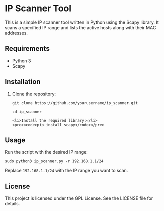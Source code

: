 <!DOCTYPE html>
<html lang="en">
<head>
    <meta charset="UTF-8">
    <meta name="viewport" content="width=device-width, initial-scale=1.0">
    



    
</head>
<body>

<h1>IP Scanner Tool</h1>

<p>This is a simple IP scanner tool written in Python using the Scapy library. It scans a specified IP range and lists the active hosts along with their MAC addresses.</p>

<h2>Requirements</h2>
<ul>
    <li>Python 3</li>
    <li>Scapy</li>
</ul>

<h2>Installation</h2>
<ol>
    <li>Clone the repository:</li>
    <pre><code>git clone https://github.com/yourusername/ip_scanner.git</code></pre>
    <pre><code>cd ip_scanner</code></pre>

    <li>Install the required library:</li>
    <pre><code>pip install scapy</code></pre>
</ol>

<h2>Usage</h2>
<p>Run the script with the desired IP range:</p>
<pre><code>sudo python3 ip_scanner.py -r 192.168.1.1/24</code></pre>
<p>Replace <code>192.168.1.1/24</code> with the IP range you want to scan.</p>

<h2>License</h2>
<p>This project is licensed under the GPL License. See the LICENSE file for details.</p>

</body>
</html>
